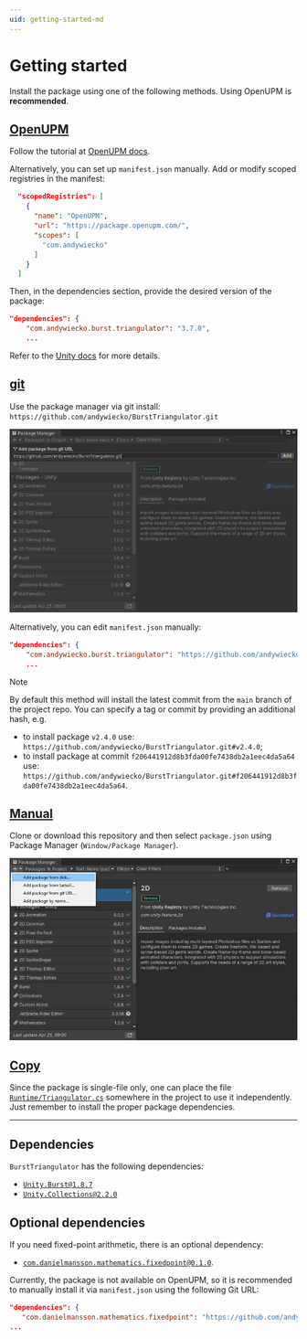 ```yaml
---
uid: getting-started-md
---
```


# Getting started

Install the package using one of the following methods. Using OpenUPM is **recommended**.

## [**OpenUPM**](#tab/openupm)

Follow the tutorial at [OpenUPM docs](https://openupm.com/docs/getting-started.html).

Alternatively, you can set up `manifest.json` manually. Add or modify scoped registries in the manifest:

```json
  "scopedRegistries": [
    {
      "name": "OpenUPM",
      "url": "https://package.openupm.com/",
      "scopes": [
        "com.andywiecko"
      ]
    }
  ]
```

Then, in the dependencies section, provide the desired version of the package:

```json
"dependencies": {
    "com.andywiecko.burst.triangulator": "3.7.0",
    ...
```

Refer to the [Unity docs](https://docs.unity3d.com/2021.1/Documentation/Manual/upm-scoped.html) for more details.

## [git](#tab/git)

Use the package manager via git install: `https://github.com/andywiecko/BurstTriangulator.git`

![git-install](../images/getting-started-git-install.png)

Alternatively, you can edit `manifest.json` manually:

```json
"dependencies": {
    "com.andywiecko.burst.triangulator": "https://github.com/andywiecko/BurstTriangulator.git",
    ...
```

> [!NOTE]
> By default this method will install the latest commit from the `main` branch of the project repo.
> You can specify a tag or commit by providing an additional hash, e.g.
>
> - to install package `v2.4.0` use: `https://github.com/andywiecko/BurstTriangulator.git#v2.4.0`;
> - to install package at commit `f206441912d8b3fda00fe7438db2a1eec4da5a64` use: `https://github.com/andywiecko/BurstTriangulator.git#f206441912d8b3fda00fe7438db2a1eec4da5a64`.

## [Manual](#tab/manual)

Clone or download this repository and then select `package.json` using Package Manager (`Window/Package Manager`).

![manual-install](../images/getting-started-manual-install.png)

## [Copy](#tab/copy)

Since the package is single-file only, one can place the file [`Runtime/Triangulator.cs`][runtime] somewhere in the project to use it independently.
Just remember to install the proper package dependencies.

---

## Dependencies

`BurstTriangulator` has the following dependencies:

- [`Unity.Burst@1.8.7`][burst]
- [`Unity.Collections@2.2.0`][collections]

## Optional dependencies

If you need fixed-point arithmetic, there is an optional dependency:

- [`com.danielmansson.mathematics.fixedpoint@0.1.0`][fp-package].

Currently, the package is not available on OpenUPM, so it is recommended to manually install it via `manifest.json` using the following Git URL:

```json
"dependencies": {
   "com.danielmansson.mathematics.fixedpoint": "https://github.com/andywiecko/Unity.Mathematics.FixedPoint.git#d44836cab621f299d6d1bfa275daa437aafc739b",
...
```

[burst]: https://docs.unity3d.com/Packages/com.unity.burst@1.8
[collections]: https://docs.unity3d.com/Packages/com.unity.collections@2.2
[runtime]: https://github.com/andywiecko/BurstTriangulator/blob/main/Runtime/Triangulator.cs
[fp-package]: https://github.com/danielmansson/Unity.Mathematics.FixedPoint
